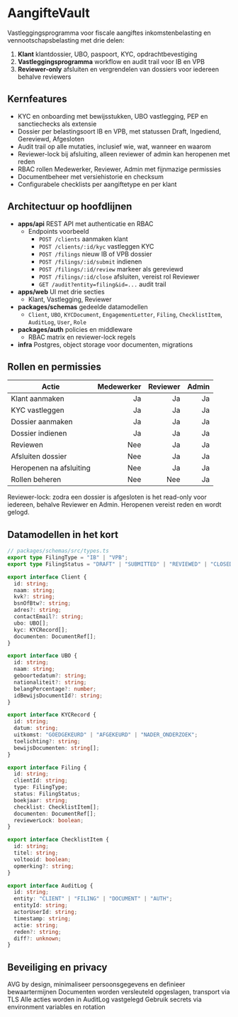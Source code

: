 # AangifteVault

Vastleggingsprogramma voor fiscale aangiftes inkomstenbelasting en vennootschapsbelasting met drie delen:
1. **Klant** klantdossier, UBO, paspoort, KYC, opdrachtbevestiging
2. **Vastleggingsprogramma** workflow en audit trail voor IB en VPB
3. **Reviewer-only** afsluiten en vergrendelen van dossiers voor iedereen behalve reviewers

## Kernfeatures

- KYC en onboarding met bewijsstukken, UBO vastlegging, PEP en sanctiechecks als extensie
- Dossier per belastingsoort IB en VPB, met statussen Draft, Ingediend, Gereviewd, Afgesloten
- Audit trail op alle mutaties, inclusief wie, wat, wanneer en waarom
- Reviewer-lock bij afsluiting, alleen reviewer of admin kan heropenen met reden
- RBAC rollen Medewerker, Reviewer, Admin met fijnmazige permissies
- Documentbeheer met versiehistorie en checksum
- Configurabele checklists per aangiftetype en per klant

## Architectuur op hoofdlijnen

- **apps/api** REST API met authenticatie en RBAC
  - Endpoints voorbeeld
    - `POST /clients` aanmaken klant
    - `POST /clients/:id/kyc` vastleggen KYC
    - `POST /filings` nieuw IB of VPB dossier
    - `POST /filings/:id/submit` indienen
    - `POST /filings/:id/review` markeer als gereviewd
    - `POST /filings/:id/close` afsluiten, vereist rol Reviewer
    - `GET /audit?entity=filing&id=...` audit trail
- **apps/web** UI met drie secties
  - Klant, Vastlegging, Reviewer
- **packages/schemas** gedeelde datamodellen
  - `Client`, `UBO`, `KYCDocument`, `EngagementLetter`, `Filing`, `ChecklistItem`, `AuditLog`, `User`, `Role`
- **packages/auth** policies en middleware
  - RBAC matrix en reviewer-lock regels
- **infra** Postgres, object storage voor documenten, migrations

## Rollen en permissies

| Actie                         | Medewerker | Reviewer | Admin |
|------------------------------|-----------:|---------:|------:|
| Klant aanmaken               | Ja         | Ja       | Ja    |
| KYC vastleggen               | Ja         | Ja       | Ja    |
| Dossier aanmaken             | Ja         | Ja       | Ja    |
| Dossier indienen             | Ja         | Ja       | Ja    |
| Reviewen                     | Nee        | Ja       | Ja    |
| Afsluiten dossier            | Nee        | Ja       | Ja    |
| Heropenen na afsluiting      | Nee        | Ja       | Ja    |
| Rollen beheren               | Nee        | Nee      | Ja    |

Reviewer-lock: zodra een dossier is afgesloten is het read-only voor iedereen, behalve Reviewer en Admin. Heropenen vereist reden en wordt gelogd.

## Datamodellen in het kort

```ts
// packages/schemas/src/types.ts
export type FilingType = "IB" | "VPB";
export type FilingStatus = "DRAFT" | "SUBMITTED" | "REVIEWED" | "CLOSED";

export interface Client {
  id: string;
  naam: string;
  kvk?: string;
  bsnOfBtw?: string;
  adres?: string;
  contactEmail?: string;
  ubo: UBO[];
  kyc: KYCRecord[];
  documenten: DocumentRef[];
}

export interface UBO {
  id: string;
  naam: string;
  geboortedatum?: string;
  nationaliteit?: string;
  belangPercentage?: number;
  idBewijsDocumentId?: string;
}

export interface KYCRecord {
  id: string;
  datum: string;
  uitkomst: "GOEDGEKEURD" | "AFGEKEURD" | "NADER_ONDERZOEK";
  toelichting?: string;
  bewijsDocumenten: string[];
}

export interface Filing {
  id: string;
  clientId: string;
  type: FilingType;
  status: FilingStatus;
  boekjaar: string;
  checklist: ChecklistItem[];
  documenten: DocumentRef[];
  reviewerLock: boolean;
}

export interface ChecklistItem {
  id: string;
  titel: string;
  voltooid: boolean;
  opmerking?: string;
}

export interface AuditLog {
  id: string;
  entity: "CLIENT" | "FILING" | "DOCUMENT" | "AUTH";
  entityId: string;
  actorUserId: string;
  timestamp: string;
  actie: string;
  reden?: string;
  diff?: unknown;
}
```

## Beveiliging en privacy

AVG by design, minimaliseer persoonsgegevens en definieer bewaartermijnen
Documenten worden versleuteld opgeslagen, transport via TLS
Alle acties worden in AuditLog vastgelegd
Gebruik secrets via environment variables en rotation
